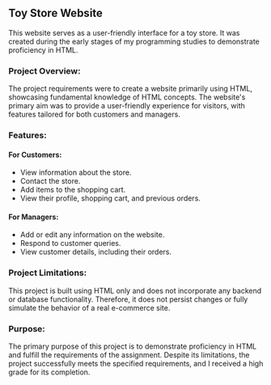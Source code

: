 ## Toy Store Website

This website serves as a user-friendly interface for a toy store. It was created during the early stages of my programming studies to demonstrate proficiency in HTML.

### Project Overview:

The project requirements were to create a website primarily using HTML, showcasing fundamental knowledge of HTML concepts. The website's primary aim was to provide a user-friendly experience for visitors, with features tailored for both customers and managers.

### Features:

#### For Customers:
- View information about the store.
- Contact the store.
- Add items to the shopping cart.
- View their profile, shopping cart, and previous orders.

#### For Managers:
- Add or edit any information on the website.
- Respond to customer queries.
- View customer details, including their orders.

### Project Limitations:

This project is built using HTML only and does not incorporate any backend or database functionality. Therefore, it does not persist changes or fully simulate the behavior of a real e-commerce site.

### Purpose:

The primary purpose of this project is to demonstrate proficiency in HTML and fulfill the requirements of the assignment. Despite its limitations, the project successfully meets the specified requirements, and I received a high grade for its completion.

